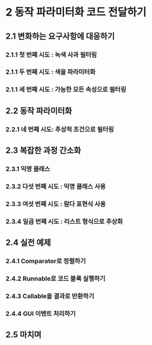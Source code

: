 # 2 동작 파라미터화 코드 전달하기

## 2.1 변화하는 요구사항에 대응하기

### 2.1.1 첫 번째 시도 : 녹색 사과 필터링

### 2.1.1 두 번째 시도 : 색을 파라미터화

### 2.1.1 세 번째 시도 : 가능한 모든 속성으로 필터링

## 2.2 동작 파라미터화

### 2.2.1 네 번째 시도: 추상적 조건으로 필터링

## 2.3 복잡한 과정 간소화

### 2.3.1 익명 클래스

### 2.3.2 다섯 번째 시도 : 익명 클래스 사용

### 2.3.3 여섯 번째 시도 : 람다 표현식 사용

### 2.3.4 일곱 번째 시도 : 리스트 형식으로 추상화

## 2.4 실전 예제

### 2.4.1 Comparator로 정렬하기

### 2.4.2 Runnable로 코드 블록 실행하기

### 2.4.3 Callable을 결과로 반환하기

### 2.4.4 GUI 이벤트 처리하기

## 2.5 마치며
